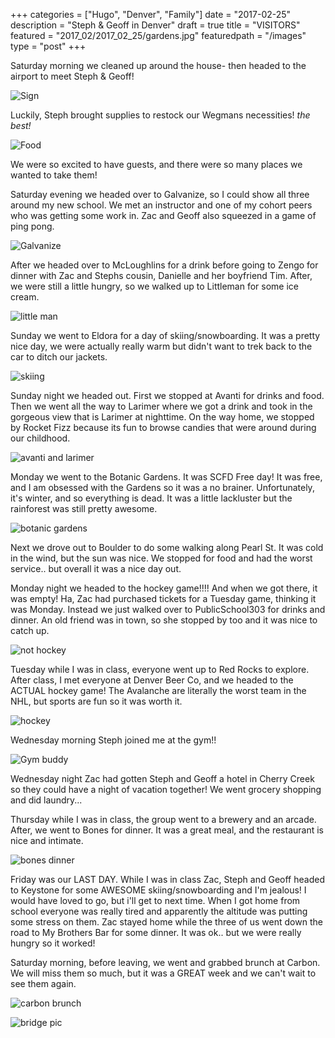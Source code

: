 +++
categories = ["Hugo", "Denver", "Family"]
date = "2017-02-25"
description = "Steph & Geoff in Denver"
draft = true
title = "VISITORS"
featured = "2017_02/2017_02_25/gardens.jpg"
featuredpath = "/images"
type = "post"
+++


Saturday morning we cleaned up around the house- then headed to the airport to meet Steph & Geoff!

![Sign](/images/2017_02/2017_02_25/airport.jpg)

Luckily, Steph brought supplies to restock our Wegmans necessities! *the best!*

![Food](/images/2017_02/2017_02_25/wegmans.png)

We were so excited to have guests, and there were so many places we wanted to take them!

Saturday evening we headed over to Galvanize, so I could show all three around my new school. We met an instructor and one of my cohort peers who was getting some work in. Zac and Geoff also squeezed in a game of ping pong.

![Galvanize](/images/2017_02/2017_02_25/gschool.png)

After we headed over to McLoughlins for a drink before going to Zengo for dinner with Zac and Stephs cousin, Danielle and her boyfriend Tim. After, we were still a little hungry, so we walked up to Littleman for some ice cream.

![little man](/images/2017_02/2017_02_25/littleman.jpg)

Sunday we went to Eldora for a day of skiing/snowboarding. It was a pretty nice day, we were actually really warm but didn't want to trek back to the car to ditch our jackets.

![skiing](/images/2017_02/2017_02_25/eldora.png)

Sunday night we headed out. First we stopped at Avanti for drinks and food. Then we went all the way to Larimer where we got a drink and took in the gorgeous view that is Larimer at nighttime. On the way home, we stopped by Rocket Fizz because its fun to browse candies that were around during our childhood.

![avanti and larimer](/images/2017_02/2017_02_25/avanti_lar.png)

Monday we went to the Botanic Gardens. It was SCFD Free day! It was free, and I am obsessed with the Gardens so it was a no brainer. Unfortunately, it's winter, and so everything is dead. It was a little lackluster but the rainforest was still pretty awesome.

![botanic gardens](/images/2017_02/2017_02_25/gardens.jpg)

Next we drove out to Boulder to do some walking along Pearl St. It was cold in the wind, but the sun was nice. We stopped for food and had the worst service.. but overall it was a nice day out.

Monday night we headed to the hockey game!!!! And when we got there, it was empty! Ha, Zac had purchased tickets for a Tuesday game, thinking it was Monday. Instead we just walked over to PublicSchool303 for drinks and dinner. An old friend was in town, so she stopped by too and it was nice to catch up.

![not hockey](/images/2017_02/2017_02_25/nothockey.png)

Tuesday while I was in class, everyone went up to Red Rocks to explore. After class, I met everyone at Denver Beer Co, and we headed to the ACTUAL hockey game! The Avalanche are literally the worst team in the NHL, but sports are fun so it was worth it.

![hockey](/images/2017_02/2017_02_25/hockey.png)

Wednesday morning Steph joined me at the gym!!

![Gym buddy](/images/2017_02/2017_02_25/gym.jpg)

Wednesday night Zac had gotten Steph and Geoff a hotel in Cherry Creek so they could have a night of vacation together! We went grocery shopping and did laundry...

Thursday while I was in class, the group went to a brewery and an arcade. After, we went to Bones for dinner. It was a great meal, and the restaurant is nice and intimate.

![bones dinner](/images/2017_02/2017_02_25/bones.png)

Friday was our LAST DAY. While I was in class Zac, Steph and Geoff headed to Keystone for some AWESOME skiing/snowboarding and I'm jealous! I would have loved to go, but i'll get to next time. When I got home from school everyone was really tired and apparently the altitude was putting some stress on them. Zac stayed home while the three of us went down the road to My Brothers Bar for some dinner. It was ok.. but we were really hungry so it worked!

Saturday morning, before leaving, we went and grabbed brunch at Carbon. We will miss them so much, but it was a GREAT week and we can't wait to see them again.

![carbon brunch](/images/2017_02/2017_02_25/carbon.jpg)

![bridge pic](/images/2017_02/2017_02_25/bye.jpg)
